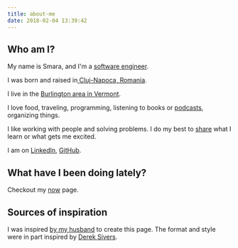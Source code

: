 ```yaml
---
title: about-me
date: 2018-02-04 13:39:42
---
```


## Who am I?

My name is Smara, and I'm a [software engineer](/engineer).

I was born and raised in[ Cluj-Napoca, Romania](https://goo.gl/maps/JKeyzT68aW72).

I live in the [Burlington area in Vermont](https://goo.gl/maps/L61r6ce6h9E2).

I love food, traveling, programming, listening to books or [podcasts](/podcasts), organizing things.

I like working with people and solving problems. I do my best to [share](/blog) what I learn or what gets me excited.

I am on [LinkedIn](https://www.linkedin.com/in/smaranda-fournier/), [GitHub](https://github.com/smaraf).

## What have I been doing lately?

Checkout my [now](/now) page.

## Sources of inspiration

I was inspired [by my husband](https://assortedsolutions.com/) to create this page. The format and style were in part inspired by [Derek Sivers](https://sivers.org/).